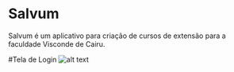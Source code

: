 # Salvum
Salvum é um aplicativo para criação de cursos de extensão para a faculdade Visconde de Cairu.

#Tela de Login
![alt text](http://url/to/img.png)
